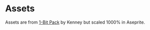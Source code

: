 # Assets

Assets are from [1-Bit Pack](https://kenney.nl/assets/1-bit-pack) by Kenney
but scaled 1000% in Aseprite.
